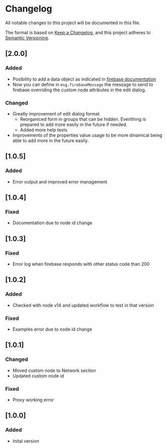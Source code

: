 # Changelog

All notable changes to this project will be documented in this file.

The format is based on [Keep a Changelog](https://keepachangelog.com/en/1.0.0/),
and this project adheres to [Semantic Versioning](https://semver.org/spec/v2.0.0.html).

## [2.0.0]

### Added

-   Posibility to add a data object as indicated in [firebase documentation](https://firebase.google.com/docs/reference/fcm/rest/v1/projects.messages?hl=es-419#Message)
-   Now you can define in `msg.firebaseMessage` the message to send to firebase overriding the custom node attributes in the edit dialog.

### Changed

-   Greatly improvement of edit dialog format
    -   Reorganiced form in groups that can be hidden. Everithing is prepared to add more easily in the future if needed.
    -   Added more help tests
-   Improvements of the properties value usage to be more dinamical being able to add more in the future easily.

## [1.0.5]

### Added

-   Error output and improved error management

## [1.0.4]

### Fixed

-   Documentation due to node id change

## [1.0.3]

### Fixed

-   Error log when firebase responds with other status code than 200

## [1.0.2]

### Added

-   Checked with node v14 and updated workflow to test in that version

### Fixed

-   Examples error due to node id change

## [1.0.1]

### Changed

-   Moved custom node to Network section
-   Updated custom node id

### Fixed

-   Proxy working error

## [1.0.0]

### Added

-   Inital version
